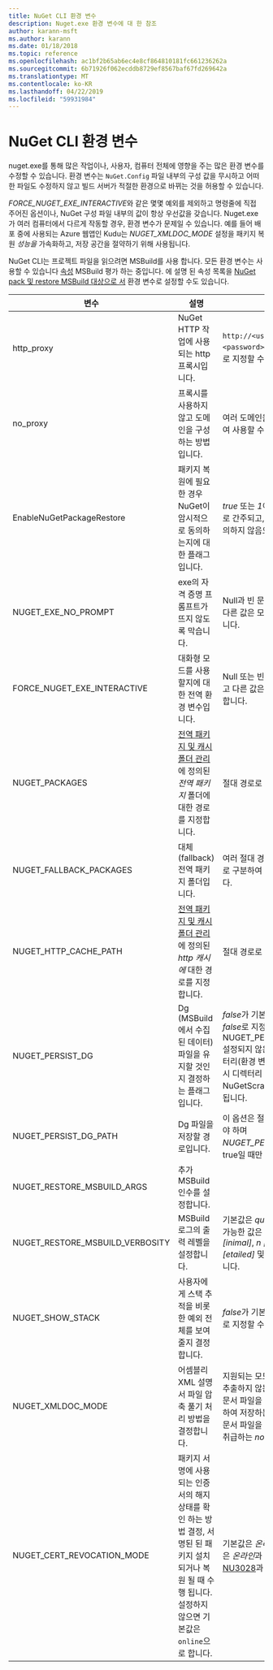 ```yaml
---
title: NuGet CLI 환경 변수
description: Nuget.exe 환경 변수에 대 한 참조
author: karann-msft
ms.author: karann
ms.date: 01/18/2018
ms.topic: reference
ms.openlocfilehash: ac1bf2b65ab6ec4e8cf864810181fc661236262a
ms.sourcegitcommit: 6b71926f062ecddb8729ef8567baf67fd269642a
ms.translationtype: MT
ms.contentlocale: ko-KR
ms.lasthandoff: 04/22/2019
ms.locfileid: "59931984"
---
```

# <a name="nuget-cli-environment-variables"></a>NuGet CLI 환경 변수

nuget.exe를 통해 많은 작업이나, 사용자, 컴퓨터 전체에 영향을 주는 많은 환경 변수를 수정할 수 있습니다. 환경 변수는 `NuGet.Config` 파일 내부의 구성 값을 무시하고 어떠한 파일도 수정하지 않고 빌드 서버가 적절한 환경으로 바뀌는 것을 허용할 수 있습니다.

*FORCE_NUGET_EXE_INTERACTIVE*와 같은 몇몇 예외를 제외하고 명령줄에 직접 주어진 옵션이나, NuGet 구성 파일 내부의 값이 항상 우선값을 갖습니다. Nuget.exe가 여러 컴퓨터에서 다르게 작동할 경우, 환경 변수가 문제일 수 있습니다. 예를 들어 배포 중에 사용되는 Azure 웹앱인 Kudu는 *NUGET_XMLDOC_MODE* 설정을 패키지 복원 *성능을* 가속화하고, 저장 공간을 절약하기 위해 사용됩니다.

NuGet CLI는 프로젝트 파일을 읽으려면 MSBuild를 사용 합니다. 모든 환경 변수는 사용할 수 있습니다 [속성](/visualstudio/msbuild/msbuild-command-line-reference) MSBuild 평가 하는 중입니다.
에 설명 된 속성 목록을 [NuGet pack 및 restore MSBuild 대상으로 서](../reference/msbuild-targets.md#restore-properties) 환경 변수로 설정할 수도 있습니다.

| 변수 | 설명 | 설명 |
| --- | --- | --- |
| http_proxy | NuGet HTTP 작업에 사용되는 http 프록시입니다. | `http://<username>:<password>@proxy.com` 등으로 지정할 수 있습니다. |
| no_proxy | 프록시를 사용하지 않고 도메인을 구성하는 방법입니다. | 여러 도메인을 쉼표(,)로 구분하여 사용할 수 있습니다. |
| EnableNuGetPackageRestore | 패키지 복원에 필요한 경우 NuGet이 암시적으로 동의하는지에 대한 플래그입니다. | *true* 또는 *1*이 동의하는 플래그로 간주되고, 다른 모든 값은 동의하지 않음으로 간주됩니다. |
| NUGET_EXE_NO_PROMPT | exe의 자격 증명 프롬프트가 뜨지 않도록 막습니다. | Null과 빈 문자열만 제외하고 다른 값은 모두 참으로 간주합니다. |
| FORCE_NUGET_EXE_INTERACTIVE | 대화형 모드를 사용할지에 대한 전역 환경 변수입니다. | Null 또는 빈 문자열을 제외하고 다른 값은 모두 참으로 간주합니다. |
| NUGET_PACKAGES | [전역 패키지 및 캐시 폴더 관리](../consume-packages/managing-the-global-packages-and-cache-folders.md)에 정의된 *전역 패키지* 폴더에 대한 경로를 지정합니다. | 절대 경로로 지정합니다. |
| NUGET_FALLBACK_PACKAGES | 대체(fallback) 전역 패키지 폴더입니다. | 여러 절대 경로를 세미콜론(;)으로 구분하여 사용할 수 있습니다. |
| NUGET_HTTP_CACHE_PATH | [전역 패키지 및 캐시 폴더 관리](../consume-packages/managing-the-global-packages-and-cache-folders.md)에 정의된 *http 캐시에* 대한 경로를 지정합니다. | 절대 경로로 지정합니다. |
| NUGET_PERSIST_DG | Dg (MSBuild에서 수집된 데이터) 파일을 유지할 것인지 결정하는 플래그입니다. | *false*가 기본값이고 *true* 또는 *false*로 지정할 수 있습니다. NUGET_PERSIST_DG_PATH 설정되지 않은 경우 임시 디렉터리(환경 변수에서 지정한 임시 디렉터리 내부의 NuGetScratch 폴더)에 저장됩니다. |
| NUGET_PERSIST_DG_PATH | Dg 파일을 저장할 경로입니다. | 이 옵션은 절대 경로로 지정해야 하며 *NUGET_PERSIST_DG* 값이 true일 때만 사용됩니다. |
| NUGET_RESTORE_MSBUILD_ARGS | 추가 MSBuild 인수를 설정합니다. | |
| NUGET_RESTORE_MSBUILD_VERBOSITY | MSBuild 로그의 출력 레벨을 설정합니다. | 기본값은 *quiet* ("/ v: q")이고, 가능한 값은 *q [uiet]*, *m [inimal]*, *n [ormal]*, *d [etailed]* 및 *diag [nostic]* 입니다. |
| NUGET_SHOW_STACK | 사용자에게 스택 추적을 비롯한 예외 전체를 보여줄지 결정합니다. | *false*가 기본이며 *true*나 *false*로 지정할 수 있습니다. |
| NUGET_XMLDOC_MODE | 어셈블리 XML 설명서 파일 압축 풀기 처리 방법을 결정합니다. | 지원되는 모드는 XML 파일을 추출하지 않는 *건너뛰기*, XML 문서 파일을 zip 형식으로 압축하여 저장하는 *압축* 또는 XML 문서 파일을 일반적인 파일로 취급하는 *none* 입니다. |
| NUGET_CERT_REVOCATION_MODE | 패키지 서명에 사용 되는 인증서의 해지 상태를 확인 하는 방법 결정, 서명된 된 패키지 설치 되거나 복원 될 때 수행 됩니다. 설정하지 않으면 기본값은 `online`으로 합니다.| 기본값은 *온라인*이고 가능한 값은 *온라인*과 *오프라인*입니다.  [NU3028](../reference/errors-and-warnings/NU3028.md)과 관련이 있습니다. |

